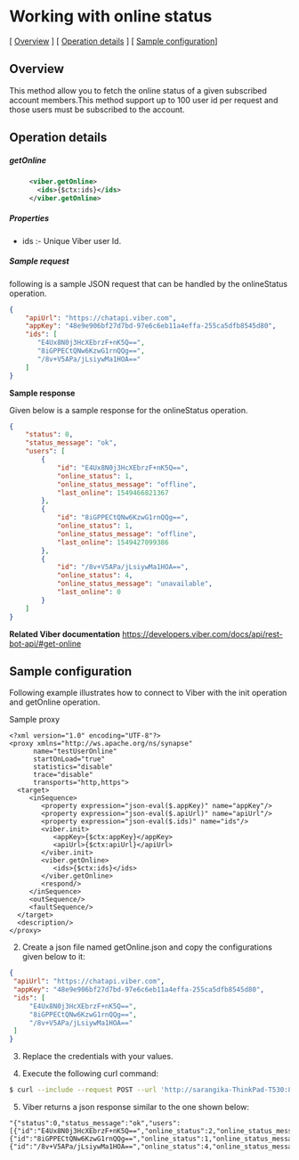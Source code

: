 # Working with online status

[ [Overview](#overview) ]  [ [Operation details](#operation-details) ]  [ [Sample configuration](#sample-configuration)]


## Overview
This method allow you to fetch the online status of a given subscribed account members.This method support up to 100 user id
per request and those users must be subscribed to the account.

## Operation details

##### getOnline

```xml
     <viber.getOnline>
       <ids>{$ctx:ids}</ids>
     </viber.getOnline>
```
##### Properties

* ids :- Unique Viber user Id.

##### Sample request

following is a sample JSON request that can be handled by the onlineStatus operation.
```json
{
    "apiUrl": "https://chatapi.viber.com",
    "appKey": "48e9e906bf27d7bd-97e6c6eb11a4effa-255ca5dfb8545d80",
    "ids": [
       "E4Ux8N0j3HcXEbrzF+nK5Q==",
       "8iGPPECtQNw6KzwG1rnQQg==",
       "/8v+V5APa/jLsiywMa1HOA=="     
    ]
}
```
**Sample response**

Given below is a sample response for the onlineStatus operation.

```json
{
    "status": 0,
    "status_message": "ok",
    "users": [
        {
            "id": "E4Ux8N0j3HcXEbrzF+nK5Q==",
            "online_status": 1,
            "online_status_message": "offline",
            "last_online": 1549466821367
        },
        {
            "id": "8iGPPECtQNw6KzwG1rnQQg==",
            "online_status": 1,
            "online_status_message": "offline",
            "last_online": 1549427099386
        },
        {
            "id": "/8v+V5APa/jLsiywMa1HOA==",
            "online_status": 4,
            "online_status_message": "unavailable",
            "last_online": 0
        }
    ]
}
```
**Related Viber documentation**
https://developers.viber.com/docs/api/rest-bot-api/#get-online

## Sample configuration

Following example illustrates how to connect to Viber  with the init operation and getOnline operation.

 Sample proxy

 ````  
<?xml version="1.0" encoding="UTF-8"?>
<proxy xmlns="http://ws.apache.org/ns/synapse"
       name="testUserOnline"
       startOnLoad="true"
       statistics="disable"
       trace="disable"
       transports="http,https">
   <target>
      <inSequence>
         <property expression="json-eval($.appKey)" name="appKey"/>
         <property expression="json-eval($.apiUrl)" name="apiUrl"/>
         <property expression="json-eval($.ids)" name="ids"/>
         <viber.init>
            <appKey>{$ctx:appKey}</appKey>
            <apiUrl>{$ctx:apiUrl}</apiUrl>
         </viber.init>
         <viber.getOnline>
            <ids>{$ctx:ids}</ids>
         </viber.getOnline>
         <respond/>
      </inSequence>
      <outSequence/>
      <faultSequence/>
   </target>
   <description/>
</proxy>
 ````
 2. Create a json file named getOnline.json and copy the configurations given below to it:
   
   ```json
{
    "apiUrl": "https://chatapi.viber.com",
    "appKey": "48e9e906bf27d7bd-97e6c6eb11a4effa-255ca5dfb8545d80",
    "ids": [
        "E4Ux8N0j3HcXEbrzF+nK5Q==",
        "8iGPPECtQNw6KzwG1rnQQg==",
        "/8v+V5APa/jLsiywMa1HOA=="
    ]
}
   ```
   3. Replace the credentials with your values.
   
   4. Execute the following curl command:
   
   ```bash
   $ curl --include --request POST --url 'http://sarangika-ThinkPad-T530:8280/services/testUserOnline' --header 'Content-Type: application/json" -d @getOnline.json
   ```
   5. Viber returns a json response similar to the one shown below:
   ``````
 "{"status":0,"status_message":"ok","users":[{"id":"E4Ux8N0j3HcXEbrzF+nK5Q==","online_status":2,"online_status_message":"undisclosed","last_online":0},{"id":"8iGPPECtQNw6KzwG1rnQQg==","online_status":1,"online_status_message":"offline","last_online":1551686893588},{"id":"/8v+V5APa/jLsiywMa1HOA==","online_status":4,"online_status_message":"unavailable","last_online":0}]}"